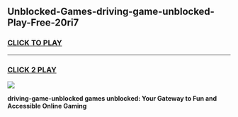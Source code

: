 
## Unblocked-Games-driving-game-unblocked-Play-Free-20ri7
<h3>
<a href="https://premium76.site?title=driving-game-unblocked&ref=18A1">CLICK TO PLAY</a></h3>
<hr>

<h3>
<a href="https://premium76.site?title=driving-game-unblocked&ref=18A1">CLICK 2 PLAY</a>
  
</h3>

<a href="https://premium76.site?title=driving-game-unblocked&ref=18A1"><img src="https://clearcache.store/games.png"></a>


**driving-game-unblocked games unblocked: Your Gateway to Fun and Accessible Online Gaming**
